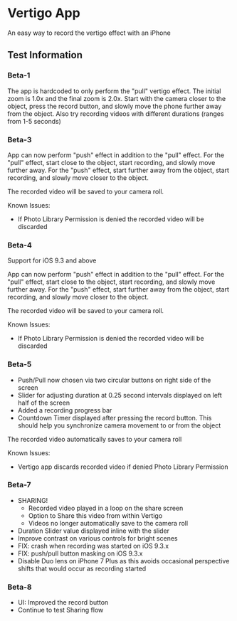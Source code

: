# Vertigo App

An easy way to record the vertigo effect with an iPhone

## Test Information

### Beta-1

The app is hardcoded to only perform the "pull" vertigo effect. The initial zoom is 1.0x and the final zoom is 2.0x. Start with the camera closer to the object, press the record button, and slowly move the phone further away from the object. Also try recording videos with different durations (ranges from 1-5 seconds)

### Beta-3

App can now perform "push" effect in addition to the "pull" effect. For the "pull" effect, start close to the object, start recording, and slowly move further away. For the "push" effect, start further away from the object, start recording, and slowly move closer to the object.

The recorded video will be saved to your camera roll.

Known Issues:
- If Photo Library Permission is denied the recorded video will be discarded

### Beta-4

Support for iOS 9.3 and above

App can now perform "push" effect in addition to the "pull" effect. For the "pull" effect, start close to the object, start recording, and slowly move further away. For the "push" effect, start further away from the object, start recording, and slowly move closer to the object.

The recorded video will be saved to your camera roll.

Known Issues:
- If Photo Library Permission is denied the recorded video will be discarded

### Beta-5

- Push/Pull now chosen via two circular buttons on right side of the screen
- Slider for adjusting duration at 0.25 second intervals displayed on left half of the screen
- Added a recording progress bar
- Countdown Timer displayed after pressing the record button. This should help you synchronize camera movement to or from the object

The recorded video automatically saves to your camera roll

Known Issues:
- Vertigo app discards recorded video if denied Photo Library Permission

### Beta-7

- SHARING!
    + Recorded video played in a loop on the share screen
    + Option to Share this video from within Vertigo
    + Videos no longer automatically save to the camera roll
- Duration Slider value displayed inline with the slider
- Improve contrast on various controls for bright scenes
- FIX: crash when recording was started on iOS 9.3.x
- FIX: push/pull button masking on iOS 9.3.x
- Disable Duo lens on iPhone 7 Plus as this avoids occasional perspective shifts that would occur as recording started

### Beta-8

- UI: Improved the record button
- Continue to test Sharing flow

